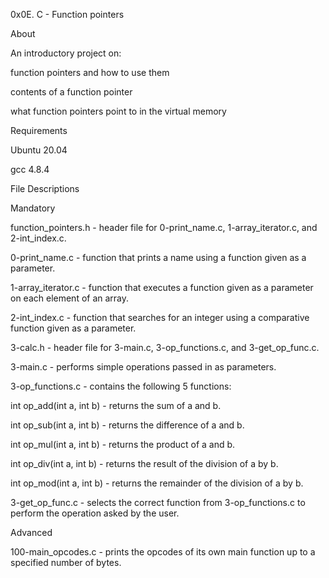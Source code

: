 0x0E. C - Function pointers

About

An introductory project on:



function pointers and how to use them

contents of a function pointer

what function pointers point to in the virtual memory

Requirements

Ubuntu 20.04

gcc 4.8.4

File Descriptions

Mandatory

function_pointers.h - header file for 0-print_name.c, 1-array_iterator.c, and 2-int_index.c.



0-print_name.c - function that prints a name using a function given as a parameter.



1-array_iterator.c - function that executes a function given as a parameter on each element of an array.



2-int_index.c - function that searches for an integer using a comparative function given as a parameter.



3-calc.h - header file for 3-main.c, 3-op_functions.c, and 3-get_op_func.c.



3-main.c - performs simple operations passed in as parameters.



3-op_functions.c - contains the following 5 functions:



int op_add(int a, int b) - returns the sum of a and b.

int op_sub(int a, int b) - returns the difference of a and b.

int op_mul(int a, int b) - returns the product of a and b.

int op_div(int a, int b) - returns the result of the division of a by b.

int op_mod(int a, int b) - returns the remainder of the division of a by b.

3-get_op_func.c - selects the correct function from 3-op_functions.c to perform the operation asked by the user.



Advanced

100-main_opcodes.c - prints the opcodes of its own main function up to a specified number of bytes.
